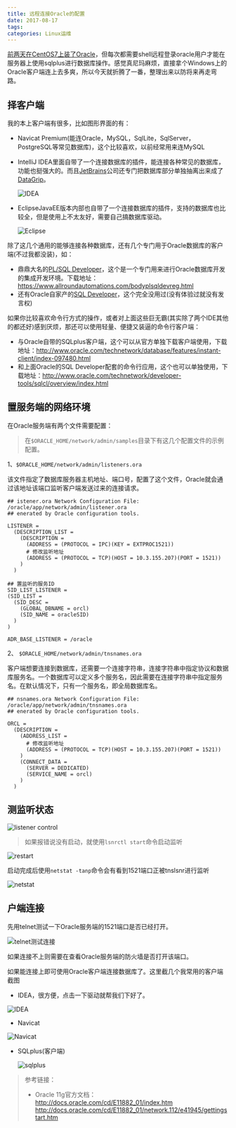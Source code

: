 ```yaml
---
title: 远程连接Oracle的配置
date: 2017-08-17
tags:
categories: Linux运维
---
```


[前两天在CentOS7上装了Oracle](http://blog.csdn.net/holmofy/article/details/77622284)，但每次都需要shell远程登录oracle用户才能在服务器上使用sqlplus进行数据库操作。感觉真尼玛麻烦，直接拿个Windows上的Oracle客户端连上去多爽，所以今天就折腾了一番，整理出来以防将来再走弯路。

## 择客户端

我的本上客户端有很多，比如图形界面的有：

* Navicat Premium(能连Oracle，MySQL，SqlLite，SqlServer，PostgreSQL等常见数据库)，这个比较喜欢，以前经常用来连MySQL

* IntelliJ IDEA里面自带了一个连接数据库的插件，能连接各种常见的数据库，功能也挺强大的。而且[JetBrains](https://baike.baidu.com/item/JetBrains)公司还专门把数据库部分单独抽离出来成了[DataGrip](https://www.jetbrains.com/datagrip/)。

  ![IDEA](http://img-blog.csdn.net/20170830184043276?watermark/2/text/aHR0cDovL2Jsb2cuY3Nkbi5uZXQvSG9sbW9meQ==/font/5a6L5L2T/fontsize/400/fill/I0JBQkFCMA==/dissolve/70/gravity/SouthEast)

* EclipseJavaEE版本内部也自带了一个连接数据库的插件，支持的数据库也比较全，但是使用上不太友好，需要自己搞数据库驱动。

  ![Eclipse](http://img-blog.csdn.net/20170830184127255?watermark/2/text/aHR0cDovL2Jsb2cuY3Nkbi5uZXQvSG9sbW9meQ==/font/5a6L5L2T/fontsize/400/fill/I0JBQkFCMA==/dissolve/70/gravity/SouthEast)

除了这几个通用的能够连接各种数据库，还有几个专门用于Oracle数据库的客户端(不过我都没装)，如：

* 鼎鼎大名的[PL/SQL Developer](https://www.allroundautomations.com/)，这个是一个专门用来进行Oracle数据库开发的集成开发环境。下载地址：https://www.allroundautomations.com/bodyplsqldevreg.html
* 还有Oracle自家产的[SQL Developer](http://www.oracle.com/technetwork/developer-tools/sql-developer/downloads/index.html)，这个完全没用过(没有体验过就没有发言权)

如果你比较喜欢命令行方式的操作，或者对上面这些巨无霸(其实除了两个IDE其他的都还好)感到厌烦，那还可以使用轻量、便捷又装逼的命令行客户端：

* 与Oracle自带的SQLplus客户端，这个可以从官方单独下载客户端使用，下载地址：http://www.oracle.com/technetwork/database/features/instant-client/index-097480.html
* 和上面Oracle的SQL Developer配套的命令行应用，这个也可以单独使用，下载地址：http://www.oracle.com/technetwork/developer-tools/sqlcl/overview/index.html

## 置服务端的网络环境

在Oracle服务端有两个文件需要配置：

> 在`$ORACLE_HOME/network/admin/samples`目录下有这几个配置文件的示例配置。

1、`$ORACLE_HOME/network/admin/listeners.ora`

该文件指定了数据库服务器主机地址、端口号，配置了这个文件，Oracle就会通过该地址该端口监听客户端发送过来的连接请求。

```shell
## istener.ora Network Configuration File: /oracle/app/network/admin/listener.ora
## enerated by Oracle configuration tools.

LISTENER =
  (DESCRIPTION_LIST =
    (DESCRIPTION =
      (ADDRESS = (PROTOCOL = IPC)(KEY = EXTPROC1521))
      # 修改监听地址
      (ADDRESS = (PROTOCOL = TCP)(HOST = 10.3.155.207)(PORT = 1521))
    )
  )

## 置监听的服务ID
SID_LIST_LISTENER =
(SID_LIST =
  (SID_DESC =
    (GLOBAL_DBNAME = orcl)
    (SID_NAME = oracleSID)
  )
)

ADR_BASE_LISTENER = /oracle
```

2、 `$ORACLE_HOME/network/admin/tnsnames.ora`

客户端想要连接到数据库，还需要一个连接字符串，连接字符串中指定协议和数据库服务名。一个数据库可以定义多个服务名，因此需要在连接字符串中指定服务名。在默认情况下，只有一个服务名，即全局数据库名。

```shell
## nsnames.ora Network Configuration File: /oracle/app/network/admin/tnsnames.ora
## enerated by Oracle configuration tools.

ORCL =
  (DESCRIPTION =
    (ADDRESS_LIST =
      # 修改监听地址
      (ADDRESS = (PROTOCOL = TCP)(HOST = 10.3.155.207)(PORT = 1521))
    )
    (CONNECT_DATA =
      (SERVER = DEDICATED)
      (SERVICE_NAME = orcl)
    )
  )
```

## 测监听状态

![listener control](http://img-blog.csdn.net/20170830184324364?watermark/2/text/aHR0cDovL2Jsb2cuY3Nkbi5uZXQvSG9sbW9meQ==/font/5a6L5L2T/fontsize/400/fill/I0JBQkFCMA==/dissolve/70/gravity/SouthEast)

> 如果报错说没有启动，就使用`lsnrctl start`命令启动监听

![restart](http://img-blog.csdn.net/20170830184604633?watermark/2/text/aHR0cDovL2Jsb2cuY3Nkbi5uZXQvSG9sbW9meQ==/font/5a6L5L2T/fontsize/400/fill/I0JBQkFCMA==/dissolve/70/gravity/SouthEast)

启动完成后使用`netstat -tanp`命令会有看到1521端口正被tnslsnr进行监听

![netstat](http://img-blog.csdn.net/20170830184639500?watermark/2/text/aHR0cDovL2Jsb2cuY3Nkbi5uZXQvSG9sbW9meQ==/font/5a6L5L2T/fontsize/400/fill/I0JBQkFCMA==/dissolve/70/gravity/SouthEast)

## 户端连接

先用telnet测试一下Oracle服务端的1521端口是否已经打开。

![telnet测试连接](http://img-blog.csdn.net/20170830184810481?watermark/2/text/aHR0cDovL2Jsb2cuY3Nkbi5uZXQvSG9sbW9meQ==/font/5a6L5L2T/fontsize/400/fill/I0JBQkFCMA==/dissolve/70/gravity/SouthEast)

如果连接不上则需要在查看Oracle服务端的防火墙是否打开该端口。

如果能连接上即可使用Oracle客户端连接数据库了。这里截几个我常用的客户端截图

* IDEA，很方便，点击一下驱动就帮我们下好了。

![IDEA](http://img-blog.csdn.net/20170830184840319?watermark/2/text/aHR0cDovL2Jsb2cuY3Nkbi5uZXQvSG9sbW9meQ==/font/5a6L5L2T/fontsize/400/fill/I0JBQkFCMA==/dissolve/70/gravity/SouthEast)

* Navicat

![Navicat](http://img-blog.csdn.net/20170830184924847?watermark/2/text/aHR0cDovL2Jsb2cuY3Nkbi5uZXQvSG9sbW9meQ==/font/5a6L5L2T/fontsize/400/fill/I0JBQkFCMA==/dissolve/70/gravity/SouthEast)

* SQLplus(客户端)

  ![sqlplus](http://img-blog.csdn.net/20170830184950767?watermark/2/text/aHR0cDovL2Jsb2cuY3Nkbi5uZXQvSG9sbW9meQ==/font/5a6L5L2T/fontsize/400/fill/I0JBQkFCMA==/dissolve/70/gravity/SouthEast)

> 参考链接：
>
> * Oracle 11g官方文档：
>   http://docs.oracle.com/cd/E11882_01/index.htm
>   http://docs.oracle.com/cd/E11882_01/network.112/e41945/gettingstart.htm
